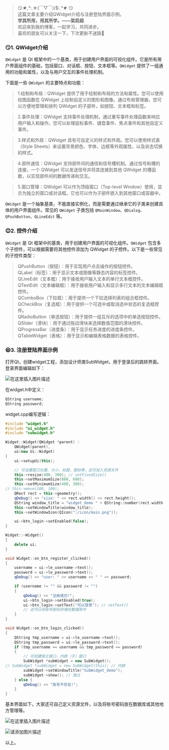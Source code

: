 > 😏*★,°*:.☆(￣▽￣)/$:*.°★* 😏  
>  这篇文章主要介绍QWidget介绍与注册登陆界面示例。  
>  **学其所用，用其所学。——梁启超**  
>  欢迎来到我的博客，一起学习，共同进步。  
>  喜欢的朋友可以关注一下，下次更新不迷路🥞

### 😏1. QWidget介绍

`QWidget` 是 Qt 框架中的一个基类，用于创建用户界面的可视化组件。它是所有用户界面组件的基础，包括窗口、对话框、按钮、文本框等。`QWidget` 提供了一组通用的功能和属性，以及与用户交互的事件处理机制。

下面是一些 `QWidget` 的主要特点和功能：

> 1.绘制和布局：QWidget 提供了用于绘制和布局的方法和属性。您可以使用绘图函数在 QWidget 上绘制自定义的图形和图像。通过布局管理器，您可以方便地管理和排列 QWidget 的子部件，如按钮、文本框和标签。

> 2.事件处理：QWidget 支持事件处理机制，通过重写事件处理函数来响应用户输入和操作。您可以处理鼠标事件、键盘事件、焦点事件和其他自定义事件。

> 3.样式和外观：QWidget 具有可自定义的样式和外观。您可以使用样式表（Style Sheets）来设置背景颜色、字体、边框等外观属性，以及状态切换的样式。

> 4.部件通信：QWidget 支持部件间的通信和信号槽机制。通过信号和槽的连接，一个 QWidget 可以发送信号并将其连接到其他 QWidget 的槽函数，以实现部件间的数据传递和交互。

> 5.窗口管理：QWidget 可以作为顶级窗口（Top-level Window）使用，显示为独立的窗口或对话框。它也可以作为子部件嵌入到其他窗口或容器中。

`QWidget` 是一个抽象基类，不能直接实例化，而是需要通过继承它的子类来创建具体的用户界面组件。常见的 `QWidget` 子类包括 `QMainWindow`、`QDialog`、`QPushButton`、`QLineEdit` 等。

### 😊2. 控件介绍

`QWidget` 是 Qt 框架中的基类，用于创建用户界面的可视化组件。`QWidget` 包含多个子控件，可以根据需要将其他控件添加为 QWidget 的子控件。以下是一些常见的子控件类型：

>  QPushButton（按钮）：用于实现用户点击操作的按钮控件。  
>  QLabel（标签）：用于显示文本或图像等静态内容的标签控件。  
>  QLineEdit（文本框）：用于接收用户输入文本的单行文本框控件。  
>  QTextEdit（文本编辑框）：用于接收用户输入和显示多行文本的文本编辑框控件。  
>  QComboBox（下拉框）：用于提供一个下拉选择列表的组合框控件。  
>  QCheckBox（复选框）：用于提供一个可选中或取消选中状态的复选框控件。  
>  QRadioButton（单选按钮）：用于提供一组互斥的选项中的单选按钮控件。  
>  QSlider（滑块）：用于通过拖动滑块来选择数值范围的滑块控件。 QProgressBar（进度条）：用于显示任务进度的进度条控件。  
>  QTableWidget（表格）：用于显示和编辑表格数据的表格控件。

### 😆3. 注册登陆界面示例

打开Qt，创建widget工程，添加设计师类SubWidget，用于登录后的跳转界面。登录界面编辑如下：

![在这里插入图片描述](https://img-blog.csdnimg.cn/direct/a282cf7daceb49a69a67b1b2ab97b0b3.png)

在widget.h中定义：

```cpp
QString username;
QString password;

```

widget.cpp编写逻辑：

```cpp
#include "widget.h"
#include "ui_widget.h"
#include "subwidget.h"

Widget::Widget(QWidget *parent) :
    QWidget(parent),
    ui(new Ui::Widget)
{
    ui->setupUi(this);

    // 可设置窗口位置、大小、标题、图标等，还可加入资源文件
    this->resize(400, 300); // setFixedSize()
    this->setMaximumSize(800, 600);
    this->setMinimumSize(400, 300);
// this->move(100, 100);
    QRect rect = this->geometry();
    qDebug() << "size: " << rect.width() << rect.height();
    QString window_title = "widget_demo " + QString::number(rect.width()) + "*" + QString::number(rect.height());
    this->setWindowTitle(window_title);
    this->setWindowIcon(QIcon(":/icon/main.png"));

    ui->btn_login->setEnabled(false);
}

Widget::~Widget()
{
    delete ui;
}

void Widget::on_btn_register_clicked()
{
    username = ui->le_username->text();
    password = ui->le_password->text();
    qDebug() << "user: " << username << " " << password;

    if (username != "" && password != "")
    {
        qDebug() << "注册成功!";
        ui->btn_login->setEnabled(true);
        ui->btn_login->setText("可以登录"); // setText()
        // 还可以将账号密码存储在数据库中
    }
}

void Widget::on_btn_login_clicked()
{
    QString tmp_username = ui->le_username->text();
    QString tmp_password = ui->le_password->text();
    if (tmp_username == username && tmp_password == password)
    {
        // 可创建独立窗口、内嵌（子）窗口
        SubWidget *subWidget = new SubWidget();
// SubWidget *subWidget = new SubWidget(this); // 内嵌
        subWidget->setWindowTitle("SubWidget_demo");
        subWidget->show(); // 独立
    } else {
        qDebug() << "账号不存在!";
    }
}

```

基本界面如下，大家还可自己定义资源文件，以及将账号密码放在数据库或其他地方管理等。


![在这里插入图片描述](https://img-blog.csdnimg.cn/direct/bb63168d414c4fc3b1ee275282c6a648.png)


![请添加图片描述](https://img-blog.csdnimg.cn/5ea93bb657184b9eb8515cc76047c16a.png)


以上。
